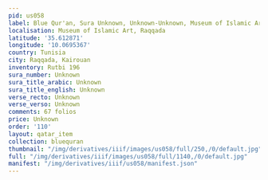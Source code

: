 ```yaml
---
pid: us058
label: Blue Qur'an, Sura Unknown, Unknown-Unknown, Museum of Islamic Art, Raqqada
localisation: Museum of Islamic Art, Raqqada
latitude: '35.612871'
longitude: '10.0695367'
country: Tunisia
city: Raqqada, Kairouan
inventory: Rutbi 196
sura_number: Unknown
sura_title_arabic: Unknown
sura_title_english: Unknown
verse_recto: Unknown
verse_verso: Unknown
comments: 67 folios
price: Unknown
order: '110'
layout: qatar_item
collection: bluequran
thumbnail: "/img/derivatives/iiif/images/us058/full/250,/0/default.jpg"
full: "/img/derivatives/iiif/images/us058/full/1140,/0/default.jpg"
manifest: "/img/derivatives/iiif/us058/manifest.json"
---
```

